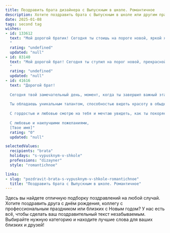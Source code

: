 ```yaml
---
title: Поздравить брата дизайнера с Выпускным в школе. Романтичное
description: Хотите поздравить брата с Выпускным в школе или другим праздником? Наш ИИ создаст незабываемое поздравление, а вы обязательно выделитесь среди других.  
date: 2025-01-08
tags: second tag
wishes:
- id: 133612
  text: "Мой дорогой братик! Сегодня ты стоишь на пороге новой, яркой жизни,  в твоих руках – кисть художника,  сердце полное вдохновения, а впереди – бесконечный холст возможностей. Твой выпускной – это не просто конец одного этапа, а начало твоей великолепной карьеры дизайнера. Пусть твоё творчество всегда будет  ярким,  смелым и неповторимым, как твоя душа.  Я бесконечно горжусь тобой и желаю тебе  всего самого светлого и прекрасного!  Пусть твой путь будет полон радости, любви и вдохновения!
  "
  rating: "undefined"
  updated: "null"
- id: 83140
  text: "Мой дорогой брат! Сегодня ты ступил на порог новой, прекрасной жизни, оставив позади школьные годы.  Твой талант дизайнера, эта искра творчества, которая всегда в тебе горела,  теперь расцветет ярким, неповторимым цветом. Пусть твой путь будет полон вдохновения,  а каждый новый проект – шедевром, рождённым из твоей  чувственной души.  Я так горжусь тобой,  и желаю тебе  только самых светлых и радостных дней,  полных любви и  творческого  озарения!  С выпускным тебя!
  "
  rating: "undefined"
  updated: "null"
- id: 41616
  text: "Дорогой брат!
  
  Сегодня твой замечательный день, момент, когда ты завершил важный этап своей жизни и ступаешь на новый, полный возможностей путь. Поздравляю тебя с выпускным! Это не только окончание школы, но и начало увлекательного путешествия в мир дизайна, где твое творчество и вдохновение найдут свое место.
  
  Ты обладаешь уникальным талантом, способностью видеть красоту в обыденном, и я уверен, что впереди тебя ждут удивительные свершения. Не бойся мечтать и рисовать свои самые яркие идеи на холсте жизни. Пусть каждая твоя работа будет как произведение искусства, способное удивлять и вдохновлять других!
  
  С гордостью и любовью смотрю на тебя и мечтаю увидеть, как ты покоряешь новые вершины, создавая свои шедевры. Желаю тебе уверенности в своих силах, смелых идей и удачи на каждом шаге. Пусть этот выпускной станет лишь началом твоего успеха!
  
  С любовью и наилучшими пожеланиями,
  [Твое имя]"
  rating: "0"
  updated: "null"

selectedValues:
  recipients: "brata"
  holidays: "s-vypusknym-v-shkole"
  professions: "dizayner"
  style: "romantichnoe"

links:
- slug: "pozdravit-brata-s-vypusknym-v-shkole-romantichnoe"
  title: "Поздравить брата с Выпускным в школе. Романтичное"
---
```


Здесь вы найдете отличную подборку поздравлений на любой случай. 
Хотите поздравить друга с днём рождения, коллегу с профессиональным праздником или близких с Новым годом? У нас есть всё, чтобы сделать ваш поздравительный текст незабываемым. Выбирайте нужную категорию и находите лучшие слова для ваших близких и друзей!
